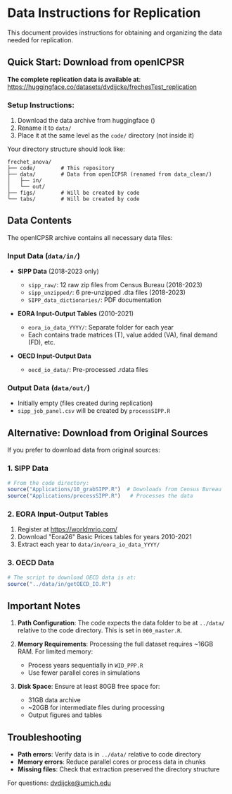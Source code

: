 # Data Instructions for Replication

This document provides instructions for obtaining and organizing the data needed for replication.

## Quick Start: Download from openICPSR

**The complete replication data is available at**: https://huggingface.co/datasets/dvdijcke/frechesTest_replication

### Setup Instructions:
1. Download the data archive from huggingface ()
2. Rename it to `data/`
3. Place it at the same level as the `code/` directory (not inside it)

Your directory structure should look like:
```
frechet_anova/
├── code/        # This repository
├── data/        # Data from openICPSR (renamed from data_clean/)
│   ├── in/
│   └── out/
├── figs/        # Will be created by code
└── tabs/        # Will be created by code
```

## Data Contents

The openICPSR archive contains all necessary data files:

### Input Data (`data/in/`)
- **SIPP Data** (2018-2023 only)
  - `sipp_raw/`: 12 raw zip files from Census Bureau (2018-2023)
  - `sipp_unzipped/`: 6 pre-unzipped .dta files (2018-2023)
  - `SIPP_data_dictionaries/`: PDF documentation

- **EORA Input-Output Tables** (2010-2021)
  - `eora_io_data_YYYY/`: Separate folder for each year
  - Each contains trade matrices (T), value added (VA), final demand (FD), etc.

- **OECD Input-Output Data**
  - `oecd_io_data/`: Pre-processed .rdata files

### Output Data (`data/out/`)
- Initially empty (files created during replication)
- `sipp_job_panel.csv` will be created by `processSIPP.R`

## Alternative: Download from Original Sources

If you prefer to download data from original sources:

### 1. SIPP Data
```r
# From the code directory:
source("Applications/10_grabSIPP.R")  # Downloads from Census Bureau
source("Applications/processSIPP.R")   # Processes the data
```

### 2. EORA Input-Output Tables
1. Register at https://worldmrio.com/
2. Download "Eora26" Basic Prices tables for years 2010-2021
3. Extract each year to `data/in/eora_io_data_YYYY/`

### 3. OECD Data
```r
# The script to download OECD data is at:
source("../data/in/getOECD_IO.R")
```

## Important Notes

1. **Path Configuration**: The code expects the data folder to be at `../data/` relative to the code directory. This is set in `000_master.R`.

2. **Memory Requirements**: Processing the full dataset requires ~16GB RAM. For limited memory:
   - Process years sequentially in `WID_PPP.R`
   - Use fewer parallel cores in simulations

3. **Disk Space**: Ensure at least 80GB free space for:
   - 31GB data archive
   - ~20GB for intermediate files during processing
   - Output figures and tables

## Troubleshooting

- **Path errors**: Verify data is in `../data/` relative to code directory
- **Memory errors**: Reduce parallel cores or process data in chunks
- **Missing files**: Check that extraction preserved the directory structure

For questions: dvdijcke@umich.edu